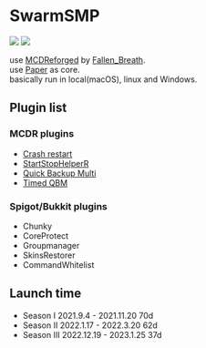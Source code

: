 # SwarmSMP

![](https://img.shields.io/badge/Minecraft-1.19.3-blue.svg)
![](https://img.shields.io/badge/Paper-1.19.3-blue.svg)  
  
use [MCDReforged](https://github.com/Fallen-Breath/MCDReforged) by [Fallen_Breath](https://github.com/Fallen-Breath).  
use [Paper](https://papermc.io) as core.  
basically run in local(macOS), linux and Windows.  

## Plugin list
  
### MCDR plugins  
* [Crash restart](https://github.com/MCDReforged/PluginCatalogue/blob/catalogue/plugins/crash_restart/readme.md)
* [StartStopHelperR](https://github.com/MCDReforged/PluginCatalogue/blob/catalogue/plugins/start_stop_helper_r/readme.md)
* [Quick Backup Multi](https://github.com/MCDReforged/PluginCatalogue/blob/catalogue/plugins/quick_backup_multi/readme.md)
* [Timed QBM](https://github.com/MCDReforged/PluginCatalogue/blob/catalogue/plugins/timed_quick_backup_multi/readme.md)
### Spigot/Bukkit plugins
* Chunky
* CoreProtect
* Groupmanager
* SkinsRestorer
* CommandWhitelist
## Launch time

* Season I 2021.9.4 - 2021.11.20 70d
* Season II 2022.1.17 - 2022.3.20 62d
* Season III 2022.12.19 - 2023.1.25 37d
